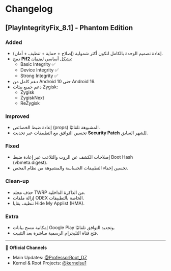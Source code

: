 # Changelog

## [PlayIntegrityFix_8.1] - Phantom Edition
### Added
- إعادة تصميم الوحدة بالكامل لتكون أكثر شمولية (إصلاح + حماية + تنظيف + أمان).
- دمج **Pif2** بشكل أساسي لضمان:
  - Basic Integrity ✅
  - Device Integrity ✅
  - Strong Integrity ✅
- دعم كامل من Android 10 حتى Android 16.
- دعم جميع بيئات Zygisk:
  - Zygisk
  - ZygiskNext
  - ReZygisk

### Improved
- إعادة ضبط الخصائص (props) المشبوهة تلقائيًا.
- تحسين التوافق مع التطبيقات عبر تحديث **Security Patch** للشهر السابق.

### Fixed
- إصلاحات الكشف عن الروت والتلاعب عبر إعادة ضبط Boot Hash (vbmeta.digest).
- تحسين إخفاء التطبيقات الحساسة والمشبوهة من نظام الفحص.

### Clean-up
- حذف مجلد TWRP من الذاكرة الداخلية.
- إزالة ملفات ODEX الخاصة بالتطبيقات.
- تنظيف بقايا Hide My Applist (HMA).

### Extra
- إمكانية مسح بيانات Google Play وتجديد التوافق تلقائيًا.
- فتح قناة التليجرام الرسمية مباشرة بعد التثبيت.

---

📡 **Official Channels**  
- Main Updates: [@ProfessorRoot_DZ](https://t.me/ProfessorRoot_DZ)  
- Kernel & Root Projects: [@kernelsu1](https://t.me/kernelsu1)
